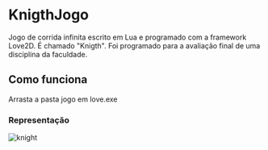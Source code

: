 # KnigthJogo
Jogo de corrida infinita escrito em Lua e programado com a framework Love2D. É chamado "Knigth". Foi programado para a avaliação final de uma disciplina da faculdade.
## Como funciona
  Arrasta a pasta jogo em love.exe
### Representação
![knight](https://user-images.githubusercontent.com/85721450/192121169-6e62b193-f30c-4f45-98c3-b8470bbf38fb.jpg)
